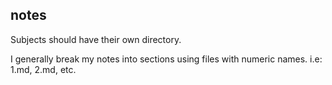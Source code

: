 ## notes

Subjects should have their own directory.

I generally break my notes into sections using files with numeric names. i.e: 1.md, 2.md, etc.
